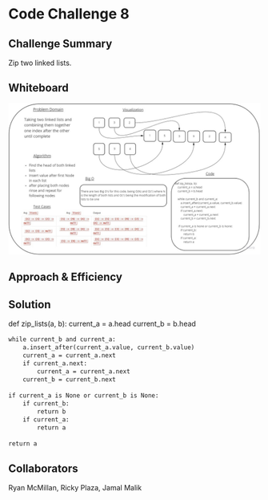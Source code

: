 # Code Challenge 8

## Challenge Summary

Zip two linked lists.

## Whiteboard

![Linked List Zip](CodeChallenge8.jpg)

## Approach & Efficiency


## Solution

def zip_lists(a, b):
    current_a = a.head
    current_b = b.head

    while current_b and current_a:
        a.insert_after(current_a.value, current_b.value)
        current_a = current_a.next
        if current_a.next:
            current_a = current_a.next
        current_b = current_b.next

    if current_a is None or current_b is None:
        if current_b:
            return b
        if current_a:
            return a

    return a

## Collaborators
Ryan McMillan, Ricky Plaza, Jamal Malik